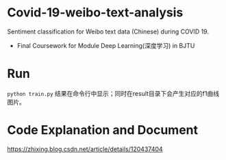 # Covid-19-weibo-text-analysis
Sentiment classification for Weibo text data (Chinese) during COVID 19. 
- Final Coursework for Module Deep Learning(深度学习) in BJTU

# Run
`python train.py`
结果在命令行中显示；同时在result目录下会产生对应的f1曲线图片。

# Code Explanation and Document
https://zhixing.blog.csdn.net/article/details/120437404
